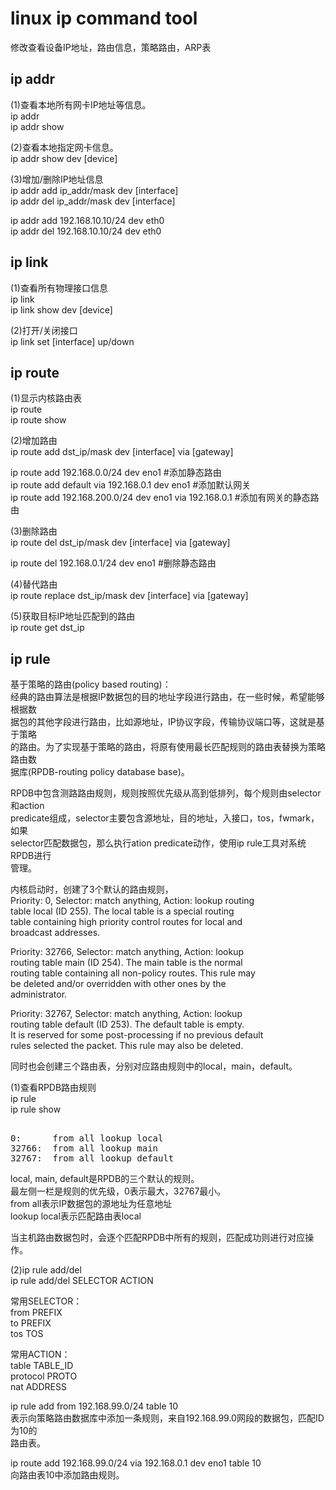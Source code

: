 # linux ip command tool    
修改查看设备IP地址，路由信息，策略路由，ARP表    
    
## ip addr    
(1)查看本地所有网卡IP地址等信息。    
ip addr    
ip addr show    
    
(2)查看本地指定网卡信息。    
ip addr	show dev [device]    
    
(3)增加/删除IP地址信息    
ip addr add ip_addr/mask dev [interface]      
ip addr del ip_addr/mask dev [interface]      
    
ip addr add 192.168.10.10/24 dev eth0      
ip addr del 192.168.10.10/24 dev eth0      
    
## ip link    
(1)查看所有物理接口信息    
ip link    
ip link show dev [device]    
  
(2)打开/关闭接口  
ip link set [interface] up/down  
    
## ip route    
(1)显示内核路由表    
ip route     
ip route show    
    
(2)增加路由    
ip route add dst_ip/mask dev [interface] via [gateway]    
    
ip route add 192.168.0.0/24 dev eno1   #添加静态路由    
ip route add default via 192.168.0.1 dev eno1   #添加默认网关    
ip route add 192.168.200.0/24 dev eno1 via 192.168.0.1  #添加有网关的静态路由    
  
(3)删除路由  
ip route del dst_ip/mask dev [interface] via [gateway]  
  
ip route del 192.168.0.1/24 dev eno1 #删除静态路由  
  
(4)替代路由  
ip route replace dst_ip/mask dev [interface] via [gateway]  
  
(5)获取目标IP地址匹配到的路由  
ip route get dst_ip  
  
## ip rule  
基于策略的路由(policy based routing)：  
经典的路由算法是根据IP数据包的目的地址字段进行路由，在一些时候，希望能够根据数  
据包的其他字段进行路由，比如源地址，IP协议字段，传输协议端口等，这就是基于策略  
的路由。为了实现基于策略的路由，将原有使用最长匹配规则的路由表替换为策略路由数  
据库(RPDB-routing policy database base)。  
  
RPDB中包含测路路由规则，规则按照优先级从高到低排列，每个规则由selector和action   
predicate组成，selector主要包含源地址，目的地址，入接口，tos，fwmark，如果  
selector匹配数据包，那么执行ation predicate动作，使用ip rule工具对系统RPDB进行  
管理。  
  
内核启动时，创建了3个默认的路由规则，  
Priority: 0, Selector: match anything, Action: lookup routing  
table local (ID 255).  The local table is a special routing  
table containing high priority control routes for local and  
broadcast addresses.  
  
Priority: 32766, Selector: match anything, Action: lookup  
routing table main (ID 254).  The main table is the normal  
routing table containing all non-policy routes. This rule may  
be deleted and/or overridden with other ones by the  
administrator.  
  
Priority: 32767, Selector: match anything, Action: lookup  
routing table default (ID 253).  The default table is empty.  
It is reserved for some post-processing if no previous default  
rules selected the packet.  This rule may also be deleted.  
  
同时也会创建三个路由表，分别对应路由规则中的local，main，default。  
  
(1)查看RPDB路由规则  
ip rule   
ip rule show   
<pre>  
0:	    from all lookup local   
32766:	from all lookup main   
32767:	from all lookup default  
</pre>  
local, main, default是RPDB的三个默认的规则。  
最左侧一栏是规则的优先级，0表示最大，32767最小。  
from all表示IP数据包的源地址为任意地址  
lookup local表示匹配路由表local  
  
当主机路由数据包时，会逐个匹配RPDB中所有的规则，匹配成功则进行对应操作。    
  
(2)ip rule add/del  
ip rule add/del SELECTOR ACTION  
  
常用SELECTOR：  
from PREFIX     
to PREFIX    
tos TOS   
  
常用ACTION：  
table TABLE_ID   
protocol PROTO    
nat ADDRESS   
  
ip rule add from 192.168.99.0/24 table 10  
表示向策略路由数据库中添加一条规则，来自192.168.99.0网段的数据包，匹配ID为10的  
路由表。  
  
ip route add 192.168.99.0/24 via 192.168.0.1 dev eno1 table 10  
向路由表10中添加路由规则。  
